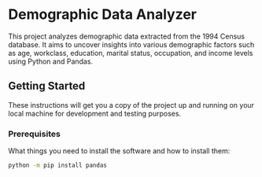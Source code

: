 # Demographic Data Analyzer

<DESCRIPTION>

This project analyzes demographic data extracted from the 1994 Census database. It aims to uncover insights into various demographic factors such as age, workclass, education, marital status, occupation, and income levels using Python and Pandas.

## Getting Started

These instructions will get you a copy of the project up and running on your local machine for development and testing purposes.

### Prerequisites

What things you need to install the software and how to install them:

```bash
python -m pip install pandas
